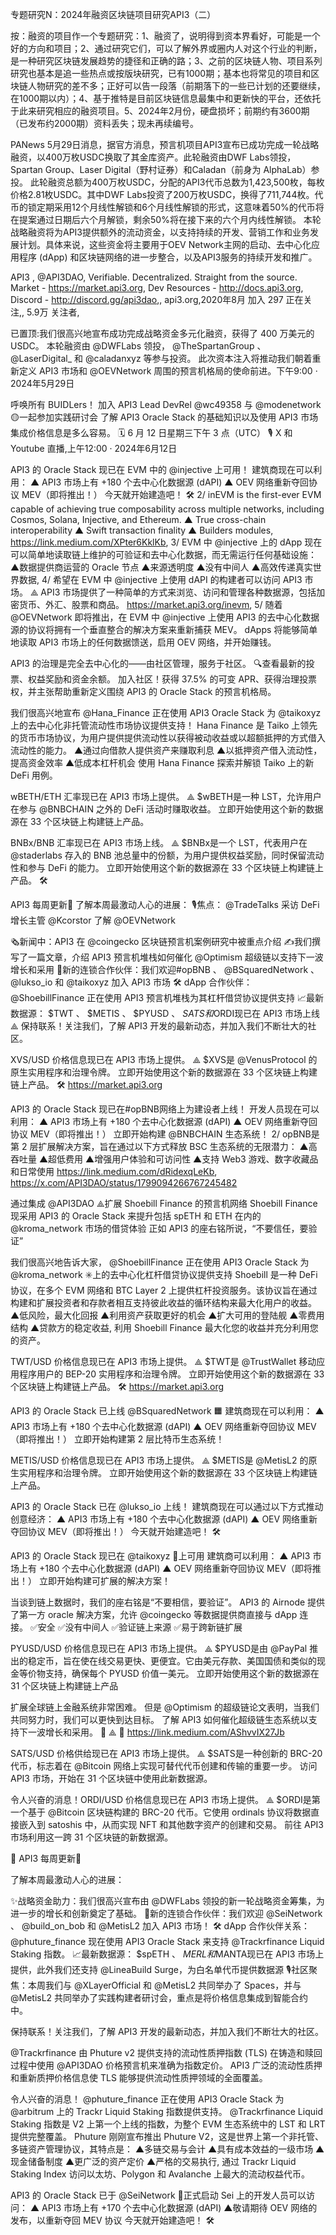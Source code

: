 专题研究N：2024年融资区块链项目研究API3（二）


按：融资的项目作一个专题研究：1、融资了，说明得到资本界看好，可能是一个好的方向和项目；2、通过研究它们，可以了解外界或圈内人对这个行业的判断，是一种研究区块链发展趋势的捷径和正确的路；3、之前的区块链人物、项目系列研究也基本是追一些热点或按版块研究，已有1000期；基本也将常见的项目和区块链人物研究的差不多；正好可以告一段落（前期落下的一些已计划的还要继续，在1000期以内）；4、基于推特是目前区块链信息最集中和更新快的平台，还依托于此来研究相应的融资项目。5、2024年2月份，硬盘损坏；前期约有3600期（已发布约2000期）资料丢失；现未再续编号。

PANews 5月29日消息，据官方消息，预言机项目API3宣布已成功完成一轮战略融资，以400万枚USDC换取了其金库资产。此轮融资由DWF Labs领投，Spartan Group、Laser Digital（野村证券）和Caladan（前身为 AlphaLab）参投。
此轮融资总额为400万枚USDC，分配的API3代币总数为1,423,500枚，每枚价格2.81枚USDC。其中DWF Labs投资了200万枚USDC，换得了711,744枚。代币的锁定期采用12个月线性解锁和6个月线性解锁的形式，这意味着50%的代币将在提案通过日期后六个月解锁，剩余50%将在接下来的六个月内线性解锁。
本轮战略融资将为API3提供额外的流动资金，以支持持续的开发、营销工作和业务发展计划。具体来说，这些资金将主要用于OEV Network主网的启动、去中心化应用程序 (dApp) 和区块链网络的进一步整合，以及API3服务的持续开发和推广。

API3
,
@API3DAO,
Verifiable. Decentralized. Straight from the source.
Market - https://market.api3.org,
Dev Resources - http://docs.api3.org,
Discord - http://discord.gg/api3dao,,
api3.org,2020年8月 加入
297 正在关注,,
5.9万 关注者,


已置顶:我们很高兴地宣布成功完成战略资金多元化融资，获得了 400 万美元的 USDC。
本轮融资由
@DWFLabs
领投， 
@TheSpartanGroup
 、 
@LaserDigital_
和
@caladanxyz
等参与投资。
此次资本注入将推动我们朝着重新定义 API3 市场和
@OEVNetwork
周围的预言机格局的使命前进。下午9:00 · 2024年5月29日

呼唤所有 BUIDLers！
加入 API3 Lead DevRel 
@wc49358
与
@modenetwork
 🟡一起参加实践研讨会
了解 API3 Oracle Stack 的基础知识以及使用 API3 市场集成价格信息是多么容易。
🗓️ 6 月 12 日星期三下午 3 点（UTC）
🎙️ X 和 Youtube 直播,上午12:00 · 2024年6月12日

API3 的 Oracle Stack 现已在 EVM 中的
@injective
上可用！
建筑商现在可以利用：
▲ API3 市场上有 +180 个去中心化数据源 (dAPI)
▲ OEV 网络重新夺回协议 MEV（即将推出！）
今天就开始建造吧！ 🛠️
2/
inEVM is the first-ever EVM capable of achieving true composability across multiple networks, including Cosmos, Solana, Injective, and Ethereum.
▲ True cross-chain interoperability
▲ Swift transaction finality
▲ Builders modules,
https://link.medium.com/XPter6KklKb,
3/
EVM 中
@injective
上的 dApp 现在可以简单地读取链上维护的可验证和去中心化数据，而无需运行任何基础设施：
▲数据提供商运营的 Oracle 节点
▲来源透明度
▲没有中间人
▲高效传递真实世界数据,
4/
希望在 EVM 中
@injective
上使用 dAPI 的构建者可以访问 API3 市场。 ⟁
API3 市场提供了一种简单的方式来浏览、访问和管理各种数据源，包括加密货币、外汇、股票和商品。
https://market.api3.org/inevm,
5/
随着
@OEVNetwork
即将推出，在 EVM 中
@injective
上使用 API3 的去中心化数据源的协议将拥有一个垂直整合的解决方案来重新捕获 MEV。
dApps 将能够简单地读取 API3 市场上的任何数据馈送，启用 OEV 网络，并开始赚钱。

API3 的治理是完全去中心化的——由社区管理，服务于社区。
🔍查看最新的投票、权益奖励和资金余额。
加入社区！获得 37.5% 的可变 APR、获得治理投票权，并主张帮助重新定义围绕 API3 的 Oracle Stack 的预言机格局。

我们很高兴地宣布
@Hana_Finance
正在使用 API3 Oracle Stack 为
@taikoxyz
上的去中心化非托管流动性市场协议提供支持！
Hana Finance 是 Taiko 上领先的货币市场协议，为用户提供提供流动性以获得被动收益或以超额抵押的方式借入流动性的能力。
▲通过向借款人提供资产来赚取利息
▲以抵押资产借入流动性，提高资金效率
▲低成本杠杆机会
使用 Hana Finance 探索并解锁 Taiko 上的新 DeFi 用例。

wBETH/ETH 汇率现已在 API3 市场上提供。 ⟁
$wBETH是一种 LST，允许用户在参与
@BNBCHAIN
之外的 DeFi 活动时赚取收益。
立即开始使用这个新的数据源在 33 个区块链上构建链上产品。

BNBx/BNB 汇率现已在 API3 市场上线。 ⟁
$BNBx是一个 LST，代表用户在
@staderlabs
存入的 BNB 池总量中的份额，为用户提供权益奖励，同时保留流动性和参与 DeFi 的能力。
立即开始使用这个新的数据源在 33 个区块链上构建链上产品。 🛠️

 API3 每周更新🚀
了解本周最激动人心的进展：
🎙️焦点： 
@TradeTalks
采访 DeFi 增长主管
@Kcorstor
了解
@OEVNetwork

🗞️新闻中：API3 在
@coingecko
区块链预言机案例研究中被重点介绍
✍️我们撰写了一篇文章，介绍 API3 预言机堆栈如何催化
@Optimism
超级链以支持下一波增长和采用
🔗新的连锁合作伙伴：我们欢迎#opBNB 、 
@BSquaredNetwork
 、 
@lukso_io
和
@taikoxyz
加入 API3 市场
🛠️ dApp 合作伙伴： 
@ShoebillFinance
正在使用 API3 预言机堆栈为其杠杆借贷协议提供支持
📈最新数据源： $TWT 、 $METIS 、 $PYUSD 、 $SATS和$ORDI现已在 API3 市场上线⟁
保持联系！关注我们，了解 API3 开发的最新动态，并加入我们不断壮大的社区。

XVS/USD 价格信息现已在 API3 市场上提供。 ⟁
$XVS是
@VenusProtocol
的原生实用程序和治理令牌。
立即开始使用这个新的数据源在 33 个区块链上构建链上产品。 🛠️
https://market.api3.org

API3 的 Oracle Stack 现已在#opBNB网络上为建设者上线！
开发人员现在可以利用：
▲ API3 市场上有 +180 个去中心化数据源 (dAPI)
▲ OEV 网络重新夺回协议 MEV（即将推出！）
立即开始构建
@BNBCHAIN
生态系统！ 
2/
opBNB是第 2 层扩展解决方案，旨在通过以下方式释放 BSC 生态系统的无限潜力：
▲高吞吐量
▲超低费用
▲增强用户体验和可访问性
▲支持 Web3 游戏、数字收藏品和日常使用
https://link.medium.com/dRidexqLeKb,
https://x.com/API3DAO/status/1799094266767245482

通过集成
@API3DAO
 ⟁扩展 Shoebill Finance 的预言机网络
Shoebill Finance 现采用 API3 的 Oracle Stack 来提升包括 spETH 和 ETH 在内的
@kroma_network
市场的借贷体验
正如 API3 的座右铭所说，“不要信任，要验证”

我们很高兴地告诉大家， 
@ShoebillFinance
正在使用 API3 Oracle Stack 为
@kroma_network
 ✳️上的去中心化杠杆借贷协议提供支持
Shoebill 是一种 DeFi 协议，在多个 EVM 网络和 BTC Layer 2 上提供杠杆投资服务。该协议旨在通过构建和扩展投资者和存款者相互支持彼此收益的循环结构来最大化用户的收益。
▲低风险，最大化回报
▲利用资产获取更好的机会
▲扩大可用的登陆舰
▲零费用结构
▲贷款方的稳定收益,
利用 Shoebill Finance 最大化您的收益并充分利用您的资产。

TWT/USD 价格信息现已在 API3 市场上提供。 ⟁
$TWT是
@TrustWallet
移动应用程序用户的 BEP-20 实用程序和治理令牌。
立即开始使用这个新的数据源在 33 个区块链上构建链上产品。 🛠️
https://market.api3.org

API3 的 Oracle Stack 已上线
@BSquaredNetwork
 🟧
建筑商现在可以利用：
▲ API3 市场上有 +180 个去中心化数据源 (dAPI)
▲ OEV 网络重新夺回协议 MEV（即将推出！）
立即开始构建第 2 层比特币生态系统！

METIS/USD 价格信息现已在 API3 市场上提供。 ⟁
$METIS是
@MetisL2
的原生实用程序和治理令牌。
立即开始使用这个新的数据源在 33 个区块链上构建链上产品。 

API3 的 Oracle Stack 已在
@lukso_io
上线！
建筑商现在可以通过以下方式推动创意经济：
▲ API3 市场上有 +180 个去中心化数据源 (dAPI)
▲ OEV 网络重新夺回协议 MEV（即将推出！）
今天就开始建造吧！ 🛠️

API3 的 Oracle Stack 现已在
@taikoxyz
 🥁上可用
建筑商可以利用：
▲ API3 市场上有 +180 个去中心化数据源 (dAPI)
▲ OEV 网络重新夺回协议 MEV（即将推出！）
立即开始构建可扩展的解决方案！ 

当谈到链上数据时，我们的座右铭是“不要相信，要验证”。
API3 的 Airnode 提供了第一方 oracle 解决方案，允许
@coingecko
等数据提供商直接与 dApp 连接。
✅安全
✅没有中间人
✅验证链上来源
✅易于跨新链扩展

PYUSD/USD 价格信息现已在 API3 市场上提供。 ⟁
$PYUSD是由
@PayPal
推出的稳定币，旨在使在线交易更快、更便宜。它由美元存款、美国国债和类似的现金等价物支持，确保每个 PYUSD 价值一美元。
立即开始使用这个新的数据源在 31 个区块链上构建链上产品

扩展全球链上金融系统非常困难。
但是
@Optimism
的超级链论文表明，当我们共同努力时，我们可以更快到达目标。
了解 API3 如何催化超级链生态系统以支持下一波增长和采用。 🔴 ⟁ 🔴
https://link.medium.com/AShvvIX27Jb

SATS/USD 价格供给现已在 API3 市场上提供。 ⟁
$SATS是一种创新的 BRC-20 代币，标志着在
@Bitcoin
网络上实现可替代代币创建和传输的重要一步。
访问 API3 市场，开始在 31 个区块链中使用此新数据源。

令人兴奋的消息！ORDI/USD 价格信息现已在 API3 市场上提供。 ⟁
$ORDI是第一个基于
@Bitcoin
区块链构建的 BRC-20 代币。它使用 ordinals 协议将数据直接嵌入到 satoshis 中，从而实现 NFT 和其他数字资产的创建和交易。
前往 API3 市场利用这一跨 31 个区块链的新数据源。

🚀 API3 每周更新🚀

了解本周最激动人心的进展：

✨战略资金助力：我们很高兴宣布由
@DWFLabs
领投的新一轮战略资金筹集，为进一步的增长和创新奠定了基础。
🔗新的连锁合作伙伴：我们欢迎
@SeiNetwork
 、 
@build_on_bob
和
@MetisL2
加入 API3 市场！
🛠️ dApp 合作伙伴关系： 
@phuture_finance
现在使用 API3 Oracle Stack 来支持
@Trackrfinance
 Liquid Staking 指数。
📈最新数据源： $spETH 、 $MERL和$MANTA现已在 API3 市场上提供，此外我们还支持
@LineaBuild
 Surge，为白名单代币提供数据源
🎙️社区聚焦：本周我们与
@XLayerOfficial
和
@MetisL2
共同举办了 Spaces，并与
@MetisL2
共同举办了实践构建者研讨会，重点是将价格信息集成到智能合约中。

保持联系！关注我们，了解 API3 开发的最新动态，并加入我们不断壮大的社区。

@Trackrfinance
由 Phuture v2 提供支持的流动性质押指数 (TLS) 在铸造和赎回过程中使用
@API3DAO
价格预言机来准确为指数定价。
API3 广泛的流动性质押和重新质押价格信息使 TLS 能够提供流动性质押领域的全面覆盖。

令人兴奋的消息！ 
@phuture_finance
正在使用 API3 Oracle Stack 为
@arbitrum
上的 Trackr Liquid Staking 指数提供支持。
@Trackrfinance
 Liquid Staking 指数是 V2 上第一个上线的指数，为整个 EVM 生态系统中的 LST 和 LRT 提供完整覆盖。
Phuture 刚刚宣布推出 Phuture V2，这是世界上第一个非托管、多链资产管理协议，其特点是：
▲多链交易与会计
▲具有成本效益的一级市场
▲现金储备制度
▲更广泛的资产定价
▲严格的交易执行,
通过 Trackr Liquid Staking Index 访问以太坊、Polygon 和 Avalanche 上最大的流动权益代币。

API3 的 Oracle Stack 已于
@SeiNetwork
 🔴正式启动
Sei 上的开发人员可以访问：
▲ API3 市场上有 +170 个去中心化数据源 (dAPI)
▲敬请期待 OEV 网络的发布，以重新夺回 MEV 协议
今天就开始建造吧！ 🛠️

